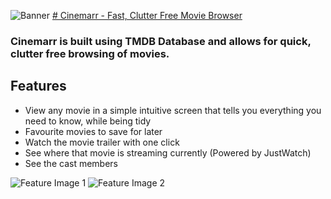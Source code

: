 
![Banner](https://github.com/user-attachments/assets/9d7439a7-c85e-43b7-b056-f67382a6b774)
[# Cinemarr - Fast, Clutter Free Movie Browser](https://cinemarr.vercel.app/)
### Cinemarr is built using TMDB Database and allows for quick, clutter free browsing of movies.

## Features
- View any movie in a simple intuitive screen that tells you everything you need to know, while being tidy
- Favourite movies to save for later
- Watch the movie trailer with one click
- See where that movie is streaming currently (Powered by JustWatch)
- See the cast members

![Feature Image 1](https://github.com/user-attachments/assets/b2359994-0280-44d4-8f15-512013763903)
![Feature Image 2](https://github.com/user-attachments/assets/ccd40209-6ee4-40b9-a539-458dfe8cafe7)
